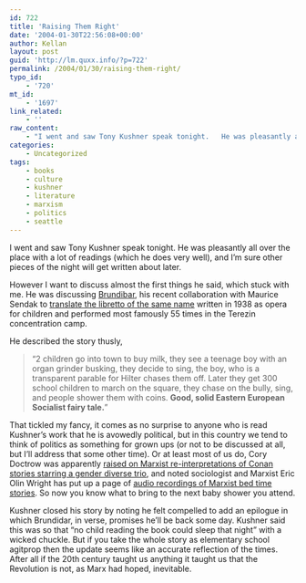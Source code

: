 ```yaml
---
id: 722
title: 'Raising Them Right'
date: '2004-01-30T22:56:08+00:00'
author: Kellan
layout: post
guid: 'http://lm.quxx.info/?p=722'
permalink: /2004/01/30/raising-them-right/
typo_id:
    - '720'
mt_id:
    - '1697'
link_related:
    - ''
raw_content:
    - "I went and saw Tony Kushner speak tonight.   He was pleasantly all over the place with a lot of readings (which he does very well), and I\\'m sure other pieces of the night  will get written about later.\r\n\r\nHowever I want to discuss almost  the first things he said, which stuck with me.  He was discussing <a href=\\\"http://allconsuming.net/item.cgi?isbn=0786809043\\\">Brundibar</a>, his recent collaboration with Maurice Sendak to <a href=\\\"http://query.nytimes.com/gst/fullpage.html?res=9D07E1D81539F935A25752C1A9659C8B63\\\">translate the libretto of the same name</a> written in 1938 as opera for children and performed most famously 55 times in the Terezin concentration camp.\r\n\r\n\r\nHe described the story thusly, \r\n<blockquote>\r\n\\\"2 children go into town to buy milk, they see a teenage boy with an organ grinder busking, they decide to sing, the boy, who is a transparent parable for Hilter chases them off.  Later they get 300 school children to march on the square, they chase on the bully, sing, and people shower them with coins.  <b>Good, solid Eastern European Socialist fairy tale.</b>\\\"\r\n</blockquote>\r\n  That tickled my fancy, it comes as no surprise to anyone who is read Kushner\\'s work that he is avowedly political, but in this country we tend to think of politics as something for grown ups (or not to be discussed at all, but I\\'ll address that some other time).  Or at least most of us do,  Cory Doctrow was apparently <a href=\\\"http://boingboing.net/2004_01_01_archive.html#107542770579412364\\\">raised on Marxist re-interpretations of Conan stories starring a gender diverse trio</a>, and noted sociologist and Marxist Eric Olin Wright has put up a page of <a href=\\\"http://www.ssc.wisc.edu/~wright/Audiopage.html\\\">audio recordings of Marxist bed time stories</a>.  \r\n\r\nSo now you know what to bring to the next baby shower you attend.\r\n\r\nKushner closed his story by noting he felt compelled to add an epilogue in which Brundidar, in verse, promises he\\'ll be back some day.  Kushner said this was so that \\\"no child reading the book could sleep that night\\\" with a wicked chuckle.  But if you take the whole story as elementary school agitprop then the update seems like an accurate reflection of the times.  After all if the 20th century taught us anything it taught us that the Revolution is not, as Marx had hoped, inevitable."
categories:
    - Uncategorized
tags:
    - books
    - culture
    - kushner
    - literature
    - marxism
    - politics
    - seattle
---
```


I went and saw Tony Kushner speak tonight. He was pleasantly all over the place with a lot of readings (which he does very well), and I’m sure other pieces of the night will get written about later.

However I want to discuss almost the first things he said, which stuck with me. He was discussing [Brundibar](http://allconsuming.net/item.cgi?isbn=0786809043), his recent collaboration with Maurice Sendak to [translate the libretto of the same name](http://query.nytimes.com/gst/fullpage.html?res=9D07E1D81539F935A25752C1A9659C8B63) written in 1938 as opera for children and performed most famously 55 times in the Terezin concentration camp.

He described the story thusly,

> “2 children go into town to buy milk, they see a teenage boy with an organ grinder busking, they decide to sing, the boy, who is a transparent parable for Hilter chases them off. Later they get 300 school children to march on the square, they chase on the bully, sing, and people shower them with coins. **Good, solid Eastern European Socialist fairy tale.**”

 That tickled my fancy, it comes as no surprise to anyone who is read Kushner’s work that he is avowedly political, but in this country we tend to think of politics as something for grown ups (or not to be discussed at all, but I’ll address that some other time). Or at least most of us do, Cory Doctrow was apparently [raised on Marxist re-interpretations of Conan stories starring a gender diverse trio](http://boingboing.net/2004_01_01_archive.html#107542770579412364), and noted sociologist and Marxist Eric Olin Wright has put up a page of [audio recordings of Marxist bed time stories](http://www.ssc.wisc.edu/~wright/Audiopage.html). So now you know what to bring to the next baby shower you attend.

Kushner closed his story by noting he felt compelled to add an epilogue in which Brundidar, in verse, promises he’ll be back some day. Kushner said this was so that “no child reading the book could sleep that night” with a wicked chuckle. But if you take the whole story as elementary school agitprop then the update seems like an accurate reflection of the times. After all if the 20th century taught us anything it taught us that the Revolution is not, as Marx had hoped, inevitable.